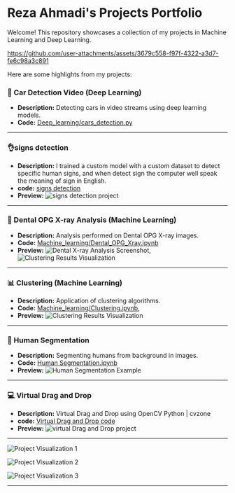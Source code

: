 # Reza Ahmadi's Projects Portfolio

Welcome! This repository showcases a collection of my projects in Machine Learning and Deep Learning.

https://github.com/user-attachments/assets/3679c558-f97f-4322-a3d7-fe6c98a3c891<!-- Optional: Link the banner image to your projects repo -->


Here are some highlights from my projects:

### 🚗 Car Detection Video (Deep Learning)

*   **Description:** Detecting cars in video streams using deep learning models.
*   **Code:** [Deep_learning/cars_detection.py](https://github.com/rezakhanahmadi342341/projects/blob/8e0c48117f6170a8d45bd549b7e7d5ad0f3a1cf3/Deep_learning/cars_detection.py)


---

### 👌signs detection

*    **Description:** I trained a custom model with a custom dataset to detect specific human signs, and when detect sign the computer well speak the meaning of sign in English.
*    **code:** [signs detection](https://github.com/rezakhanahmadi342341/projects/blob/efa7cace49d22995e57744a8e67cfc27caf06e4b/Deep_learning/sing%20detection%20and%20speaking.py)
*    **Preview:** ![signs detection project](https://github.com/user-attachments/assets/c1285e4a-af9d-4d8e-a07f-f4a59bd0d580)

---

### 🦷 Dental OPG X-ray Analysis (Machine Learning)

*   **Description:** Analysis performed on Dental OPG X-ray images.
*   **Code:** [Machine_learning/Dental_OPG_Xray.ipynb](https://github.com/rezakhanahmadi342341/projects/blob/8e0c48117f6170a8d45bd549b7e7d5ad0f3a1cf3/Deep_learning/Bone%20Fracture%20Detection.ipynb)
*   **Preview:**
    ![Dental X-ray Analysis Screenshot](https://github.com/user-attachments/assets/8e99be9d-c5a6-4cca-9413-b965e009d60f), ![Clustering Results Visualization](https://github.com/user-attachments/assets/7db29a03-dd84-4a4f-ae4d-16c3be2c7594)

---

### 📊 Clustering (Machine Learning)

*   **Description:** Application of clustering algorithms. 
*   **Code:** [Machine_learning/Clustering.ipynb](https://github.com/rezakhanahmadi342341/projects/blob/8e0c48117f6170a8d45bd549b7e7d5ad0f3a1cf3/Machine_learning/Clustering.ipynb), 
*   **Preview:**
    ![Clustering Results Visualization](https://github.com/user-attachments/assets/e9867680-5283-4a95-b7df-dc43705890bd)


---

### 👤 Human Segmentation

*   **Description:** Segmenting humans from background in images.
*   **Code:** [Human Segmentation.ipynb](https://github.com/rezakhanahmadi342341/projects/blob/8e0c48117f6170a8d45bd549b7e7d5ad0f3a1cf3/Human%20Segmentation.ipynb)
*   **Preview:**
    ![Human Segmentation Example](https://github.com/user-attachments/assets/f6a5ea12-c610-428e-a95d-4bca85c24a7e)


---

### 💻 Virtual Drag and Drop

*    **Description:** Virtual Drag and Drop using OpenCV Python | cvzone
*    **code:** [Virtual Drag and Drop code](https://github.com/rezakhanahmadi342341/projects/blob/efa7cace49d22995e57744a8e67cfc27caf06e4b/Virtual%20Drag%20and%20Drop.py)
*    **Preview:** ![virtual Drag and Drop project](https://github.com/user-attachments/assets/d2de5ab8-1c83-4832-8089-a3803c713c9c)

---


![Project Visualization 1](https://github.com/user-attachments/assets/2ca228f4-0380-4672-a12e-29f458bb0b05)


![Project Visualization 2](https://github.com/user-attachments/assets/69878985-e145-44f3-971d-25b495ad4132)


![Project Visualization 3](https://github.com/user-attachments/assets/459b9098-a3f3-4a67-9abf-7cccb27f48b2)


---
